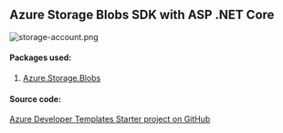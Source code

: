 ## Azure Storage Blobs SDK with ASP .NET Core

![storage-account.png](https://github.com/Daniel-Krzyczkowski/AzureDeveloperTemplates/blob/master/images/storage-account.png?raw=true)

#### Packages used:
1. [Azure.Storage.Blobs](https://www.nuget.org/packages/Azure.Storage.Blobs/)

#### Source code:

[Azure Developer Templates Starter project on GitHub](https://github.com/Daniel-Krzyczkowski/AzureDeveloperTemplates/tree/feature/azure-web-api-starter-project/src/azure-asp-net-core-starter-template/AzureDeveloperTemplates.Starter)
